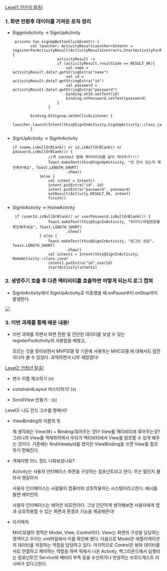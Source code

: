 <u>Level1:  안린이 탈출!</u>

### 1. 화면 전환후 데이터를 가져온 로직 정리

- SiggnInActivity -> SignUpActivity

  ```
   private fun signUpButtonClickEvent() {
          val launcher: ActivityResultLauncher<Intent> =              registerForActivityResult(ActivityResultContracts.StartActivityForResult()){
                      activityResult ->
                      if (activityResult.resultCode == RESULT_OK){
                          val name = activityResult.data?.getStringExtra("name")
                          val id = activityResult.data?.getStringExtra("id")
                          val password = activityResult.data?.getStringExtra("password")
                          binding.etId.setText(id)
                          binding.etPassword.setText(password)
                      }
                  }
  
          binding.btSignup.setOnClickListener {
           launcher.launch(Intent(this@SignInActivity,SignUpActivity::class.java))
          }
  ```

  

- SignUpActivity -> SignInActivity

  ```
  if (name.isNullOrBlank() or id.isNullOrBlank() or password.isNullOrBlank()) {
                  //꼭 context 쓸때 액티비티이름 같이 적어주기!!!!
                  Toast.makeText(this@SignUpActivity, "빈 칸이 있는지 확인해주세요", Toast.LENGTH_SHORT)
                          .show()
              }else {
                  val intent = Intent()
                  intent.putExtra("id", id)
                  intent.putExtra("password", password)
                  setResult(Activity.RESULT_OK, intent)
                  finish()
  ```



- SignInActivity -> HomeActivity

  ```
   if (userId.isNullOrBlank() or userPassword.isNullOrBlank()) {
                  Toast.makeText(this@SignInActivity, "아이디/비밀번호를 확인해주세요", Toast.LENGTH_SHORT)
                          .show()
              } else {
                  Toast.makeText(this@SignInActivity, "로그인 성공", Toast.LENGTH_SHORT)
                          .show()
                  val intent1 = Intent(this@SignInActivity, HomeActivity::class.java)
                  intent1.putExtra("id",userId)
                  startActivity(intent1)
  ```

  

### 2. 생명주기 호출 후 다른 엑티비티를 호출하면 어떻게 되는지 로그 캡쳐

- SignInActivity에서 SignUpActivity로 이동했을 때 onPause부터 onStop까지 발생한다.

![](C:\Users\kht07\OneDrive\솝트\생명주기Log.png)



### 3. 이번 과제를 통해 배운 내용!

- 이번 과제를 하면서 화면 전환 및 간단한 데이터를 보낼 수 있는 registerForActivity의 사용법을 배웠고, 

  모르는 것을 찾아보면서 MVP모델 및 기존에 사용하는 MVC모델 에 대해서도 잠깐이나마 볼 수 있었다.  과제하면서 너무 재밌었다!



<u> Level2: 안청년 탈출!</u>

- 변수 이름 체크하기  (x)

- constraintLayout 마스터하기! (x)

- ScrollView 만들기 : (o)



Level3: 나도 안드 고수를 향해서!!

- ViewBinding의 이름의 뜻

  제 생각에는 View(뷰) + Binding(묶어주는 것)!! View를 액티비티에 묶어주는것? 그러니까 View를 객체화하여서 우리가 액티비티에서 View를 참조할 수 있게 해주는 것이다. 기존에는 findViewbyid를 썼지만 ViewBinding을 쓰면 View를 참조하기 편해진다.

- 객체지향 어느 정도 다뤄보셨나요?

  Activity는 사용자 인터페이스 화면을 구성하는 컴포넌트라고 한다. 무슨 말인지 몰라서 헷갈려서

  사용자 인터페이스는 사람들이 컴퓨터와 상호작용하는 시스템이라고한다. 예시를 들면 에어컨의

  사용자 인터페이스는 에어컨 리모컨이다.  그냥 간단하게 생각해보면 사용자에게 앱과 상호작용할 수 있는 화면과 환경과 기능을 제공해준다! 

- 아키텍쳐

  MVC모델의 영역은 Model, View, Control이다. View는 화면의 구성을 담당하는 영역이고 우리는 xml파일에서 이를 확인해 봤다. 다음으로 Model은 애플리케이션의 데이터를 저장하는 역할을 담당하고 있다. 마지막으로 Control은 뷰와 데이터를 서로 연결하고 제어하는 역할을 하며 위에서 나온 Activity, 백그라운드에서 실행되는 컴포넌트인 Service와 배터리 부족 등을 수신하거나 반응하는 브로드캐스트 리시버가 있다고한다.